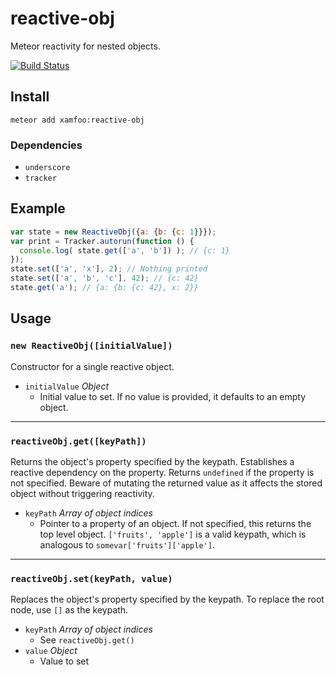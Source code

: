 # reactive-obj

Meteor reactivity for nested objects.

[![Build Status](https://secure.travis-ci.org/xamfoo/reactive-obj.svg)](http://travis-ci.org/xamfoo/reactive-obj)

## Install

    meteor add xamfoo:reactive-obj

### Dependencies

- `underscore`
- `tracker`

## Example

```javascript
var state = new ReactiveObj({a: {b: {c: 1}}});
var print = Tracker.autorun(function () {
  console.log( state.get(['a', 'b']) ); // {c: 1}
});
state.set(['a', 'x'], 2); // Nothing printed
state.set(['a', 'b', 'c'], 42); // {c: 42}
state.get('a'); // {a: {b: {c: 42}, x: 2}}
```

## Usage

### `new ReactiveObj([initialValue])`

Constructor for a single reactive object.

- `initialValue` *Object*
  - Initial value to set. If no value is provided, it defaults to an empty
  object.

----

### `reactiveObj.get([keyPath])`

Returns the object's property specified by the keypath. Establishes a reactive
dependency on the property. Returns `undefined` if the property is not
specified. Beware of mutating the returned value as it affects the stored
object without triggering reactivity.

- `keyPath` *Array of object indices*
  - Pointer to a property of an object. If not specified, this returns the top
  level object. `['fruits', 'apple']` is a valid keypath, which is analogous to
  `somevar['fruits']['apple']`.

----

### `reactiveObj.set(keyPath, value)`

Replaces the object's property specified by the keypath. To replace the root
node, use `[]` as the keypath.

- `keyPath` *Array of object indices*
  - See `reactiveObj.get()`
- `value` *Object*
  - Value to set

